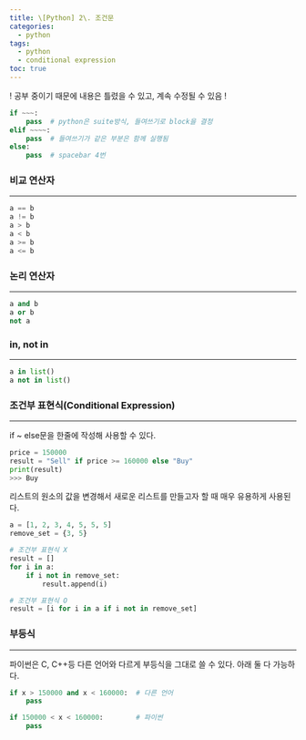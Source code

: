 ```yaml
---
title: \[Python] 2\. 조건문
categories: 
  - python
tags: 
  - python
  - conditional expression
toc: true
---
```


! 공부 중이기 때문에 내용은 틀렸을 수 있고, 계속 수정될 수 있음 !


```python
if ~~~:
    pass  # python은 suite방식, 들여쓰기로 block을 결정
elif ~~~~:
    pass  # 들여쓰기가 같은 부분은 함께 실행됨
else:
    pass  # spacebar 4번
```

### 비교 연산자

---

```python
a == b
a != b
a > b
a < b
a >= b
a <= b
```

### 논리 연산자

---

```python
a and b
a or b
not a
```

### in, not in

---

```python
a in list()
a not in list()
```

### 조건부 표현식(Conditional Expression)

---

if ~ else문을 한줄에 작성해 사용할 수 있다.

```python
price = 150000
result = "Sell" if price >= 160000 else "Buy"
print(result)
>>> Buy
```

리스트의 원소의 값을 변경해서 새로운 리스트를 만들고자 할 때 매우 유용하게 사용된다.

```python
a = [1, 2, 3, 4, 5, 5, 5]
remove_set = {3, 5}

# 조건부 표현식 X
result = []
for i in a:
    if i not in remove_set:
        result.append(i)

# 조건부 표현식 O
result = [i for i in a if i not in remove_set]

```

### 부등식

---

파이썬은 C, C++등 다른 언어와 다르게 부등식을 그대로 쓸 수 있다. 아래 둘 다 가능하다.

```python
if x > 150000 and x < 160000:  # 다른 언어
    pass

if 150000 < x < 160000:        # 파이썬
    pass
```